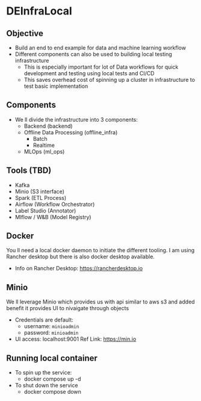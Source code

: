 # DEInfraLocal
## Objective
- Build an end to end example for data and machine learning workflow
- Different components can also be used to building local testing infrastructure
    - This is especially important for lot of Data workflows for quick development and testing using local tests and CI/CD
    - This saves overhead cost of spinning up a cluster in infrastructure to test basic implementation


## Components
- We ll divide the infrastructure into 3 components:
    - Backend (backend)
    - Offline Data Processing (offline_infra)
        - Batch
        - Realtime
    - MLOps (ml_ops)

## Tools (TBD)
- Kafka
- Minio (S3 interface)
- Spark (ETL Process)
- Airflow (Workflow Orchestrator)
- Label Studio (Annotator)
- Mlflow / W&B (Model Registry)

## Docker
You ll need a local docker daemon to initiate the different tooling. I am using Rancher desktop but there is also docker desktop available. 
- Info on Rancher Desktop: https://rancherdesktop.io

## Minio
We ll leverage Minio which provides us with api similar to aws s3 and added benefit it provides UI to nivaigate through objects
- Credentials are default: 
    - username: `minioadmin`
    - password: `minioadmin`
- UI access: localhost:9001
    Ref Link: https://min.io


## Running local container
- To spin up the service:
    - docker compose up -d
- To shut down the service
    - docker compose down